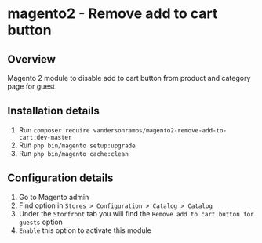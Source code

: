 # magento2 - Remove add to cart button

## Overview
Magento 2 module to disable add to cart button from product and category page for guest.


## Installation details
1. Run `composer require vandersonramos/magento2-remove-add-to-cart:dev-master `
2. Run `php bin/magento setup:upgrade`
3. Run `php bin/magento cache:clean`


## Configuration details
1. Go to Magento admin 
2. Find option in `Stores > Configuration > Catalog > Catalog`
3. Under the `Storfront` tab you will find the `Remove add to cart button for guests` option  
5. `Enable` this option to activate this module


